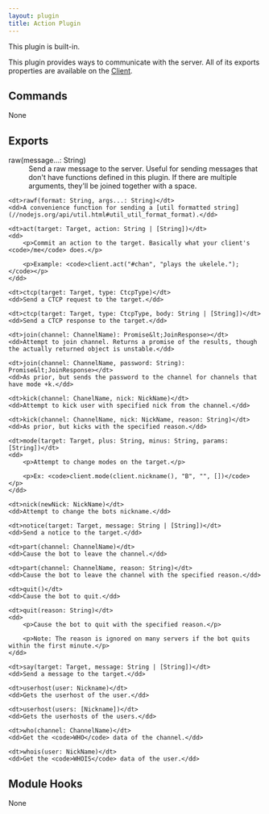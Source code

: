 ```yaml
---
layout: plugin
title: Action Plugin
---
```


This plugin is built-in.

This plugin provides ways to communicate with the server. All of its exports properties are available on the [Client](/documentation/api/client).

## Commands

None

## Exports

<dl>
    <dt>raw(message...: String)</dt>
    <dd>Send a raw message to the server. Useful for sending messages that don't have functions defined in this plugin. If there are multiple arguments, they'll be joined together with a space.</dd>

    <dt>rawf(format: String, args...: String)</dt>
    <dd>A convenience function for sending a [util formatted string](//nodejs.org/api/util.html#util_util_format_format).</dd>

    <dt>act(target: Target, action: String | [String])</dt>
    <dd>
        <p>Commit an action to the target. Basically what your client's <code>/me</code> does.</p>

        <p>Example: <code>client.act("#chan", "plays the ukelele.");</code></p>
    </dd>

    <dt>ctcp(target: Target, type: CtcpType)</dt>
    <dd>Send a CTCP request to the target.</dd>

    <dt>ctcp(target: Target, type: CtcpType, body: String | [String])</dt>
    <dd>Send a CTCP response to the target.</dd>

    <dt>join(channel: ChannelName): Promise&lt;JoinResponse></dt>
    <dd>Attempt to join channel. Returns a promise of the results, though the actually returned object is unstable.</dd>

    <dt>join(channel: ChannelName, password: String): Promise&lt;JoinResponse></dt>
    <dd>As prior, but sends the password to the channel for channels that have mode +k.</dd>

    <dt>kick(channel: ChanelName, nick: NickName)</dt>
    <dd>Attempt to kick user with specified nick from the channel.</dd>

    <dt>kick(channel: ChannelName, nick: NickName, reason: String)</dt>
    <dd>As prior, but kicks with the specified reason.</dd>

    <dt>mode(target: Target, plus: String, minus: String, params: [String])</dt>
    <dd>
        <p>Attempt to change modes on the target.</p>

        <p>Ex: <code>client.mode(client.nickname(), "B", "", [])</code></p>
    </dd>

    <dt>nick(newNick: NickName)</dt>
    <dd>Attempt to change the bots nickname.</dd>

    <dt>notice(target: Target, message: String | [String])</dt>
    <dd>Send a notice to the target.</dd>

    <dt>part(channel: ChannelName)</dt>
    <dd>Cause the bot to leave the channel.</dd>

    <dt>part(channel: ChannelName, reason: String)</dt>
    <dd>Cause the bot to leave the channel with the specified reason.</dd>

    <dt>quit()</dt>
    <dd>Cause the bot to quit.</dd>

    <dt>quit(reason: String)</dt>
    <dd>
        <p>Cause the bot to quit with the specified reason.</p>

        <p>Note: The reason is ignored on many servers if the bot quits within the first minute.</p>
    </dd>

    <dt>say(target: Target, message: String | [String])</dt>
    <dd>Send a message to the target.</dd>

    <dt>userhost(user: Nickname)</dt>
    <dd>Gets the userhost of the user.</dd>

    <dt>userhost(users: [Nickname])</dt>
    <dd>Gets the userhosts of the users.</dd>

    <dt>who(channel: ChannelName)</dt>
    <dd>Get the <code>WHO</code> data of the channel.</dd>

    <dt>whois(user: NickName)</dt>
    <dd>Get the <code>WHOIS</code> data of the user.</dd>
</dl>

## Module Hooks

None